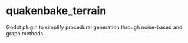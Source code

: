 # quakenbake_terrain
Godot plugin to simplify procedural generation through noise-based and graph methods.
